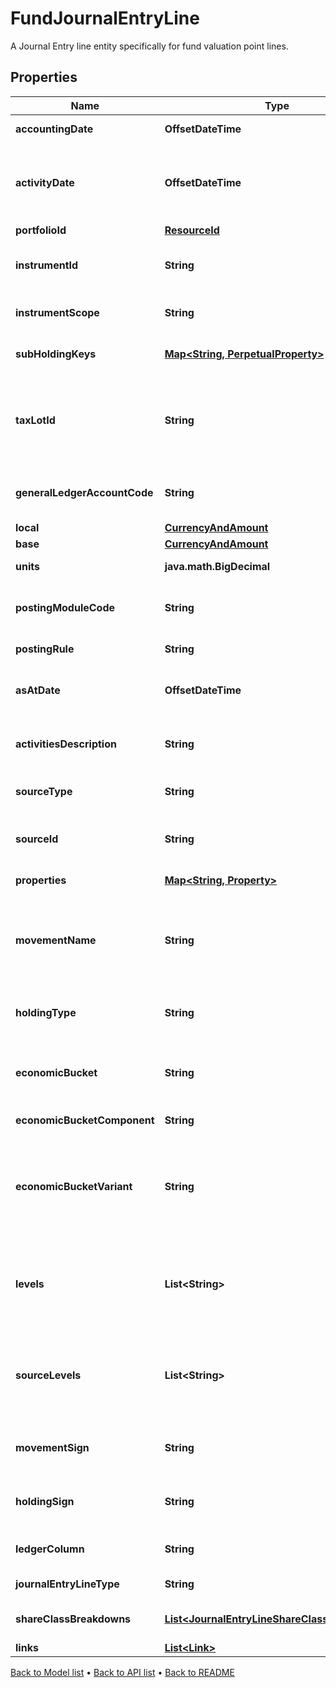 

# FundJournalEntryLine

A Journal Entry line entity specifically for fund valuation point lines.

## Properties

| Name | Type | Description | Notes |
|------------ | ------------- | ------------- | -------------|
|**accountingDate** | **OffsetDateTime** | The Journal Entry Line accounting date. |  |
|**activityDate** | **OffsetDateTime** | The actual date of the activity. Differs from the accounting date when creating journals that would occur in a closed period. |  |
|**portfolioId** | [**ResourceId**](ResourceId.md) |  |  |
|**instrumentId** | **String** | To indicate the instrument of the transaction that the Journal Entry Line posted for, if applicable. |  |
|**instrumentScope** | **String** | The scope in which the Journal Entry Line instrument is in. |  |
|**subHoldingKeys** | [**Map&lt;String, PerpetualProperty&gt;**](PerpetualProperty.md) | The sub-holding properties which are part of the AccountingKey. |  [optional] |
|**taxLotId** | **String** | If the holding type is &#39;B&#39; (settled cash balance), this is 1. Otherwise, this is the ID of a tax lot if applicable, or the source ID of the original transaction if not. |  [optional] |
|**generalLedgerAccountCode** | **String** | The code of the account in the general ledger the Journal Entry was posted to. |  |
|**local** | [**CurrencyAndAmount**](CurrencyAndAmount.md) |  |  |
|**base** | [**CurrencyAndAmount**](CurrencyAndAmount.md) |  |  |
|**units** | **java.math.BigDecimal** | Units held for the Journal Entry Line. |  |
|**postingModuleCode** | **String** | The code of the posting module where the posting rules derived the Journal Entry lines. |  [optional] |
|**postingRule** | **String** | The rule generating the Journal Entry Line. |  |
|**asAtDate** | **OffsetDateTime** | The corresponding input date and time of the Transaction generating the Journal Entry Line. |  |
|**activitiesDescription** | **String** | This would be the description of the business activities this Journal Entry Line is for. |  [optional] |
|**sourceType** | **String** | So far are 4 types: LusidTxn, LusidValuation, Manual and External. |  |
|**sourceId** | **String** | For the Lusid Source Type this will be the txn Id. For the rest will be what the user populates. |  |
|**properties** | [**Map&lt;String, Property&gt;**](Property.md) | A set of properties for the Abor. |  [optional] |
|**movementName** | **String** | If the JE Line is generated from a transaction, the name of the side in the transaction type&#39;s movement. If from a valuation, this is &#39;MarkToMarket&#39;. |  [optional] |
|**holdingType** | **String** | One of the LUSID holding types such as &#39;P&#39; for position or &#39;B&#39; for settled cash balance. |  |
|**economicBucket** | **String** | LUSID automatically categorises a JE Line into a broad economic bucket such as &#39;NA_Cost&#39; or &#39;PL_RealPriceGL&#39;. |  |
|**economicBucketComponent** | **String** | Sub bucket of the economic bucket. |  [optional] |
|**economicBucketVariant** | **String** | Categorisation of a Mark-to-market journal entry line into LongTerm or ShortTerm based on whether the ActivityDate is more than a year after the purchase trade date or not. |  [optional] |
|**levels** | **List&lt;String&gt;** | Resolved data from the general ledger profile where the GeneralLedgerProfileCode is specified in the GetJournalEntryLines request body. |  [optional] |
|**sourceLevels** | **List&lt;String&gt;** | Source data from the general ledger profile where the GeneralLedgerProfileCode is specified in the GetJournalEntryLines request body. |  [optional] |
|**movementSign** | **String** | Indicates if the Journal Entry Line corresponds to a Long or Short movement. |  [optional] |
|**holdingSign** | **String** | Indicates if the Journal Entry Line is operating against a Long or Short holding. |  [optional] |
|**ledgerColumn** | **String** | Indicates if the Journal Entry Line is credit or debit. |  [optional] |
|**journalEntryLineType** | **String** | Indicates the Journal Entry Line type |  [optional] |
|**shareClassBreakdowns** | [**List&lt;JournalEntryLineShareClassBreakdown&gt;**](JournalEntryLineShareClassBreakdown.md) | Share Class breakdown data for this Journal Entry Line. |  [optional] |
|**links** | [**List&lt;Link&gt;**](Link.md) |  |  [optional] |



[Back to Model list](../README.md#documentation-for-models) &#8226; [Back to API list](../README.md#documentation-for-api-endpoints) &#8226; [Back to README](../README.md)


